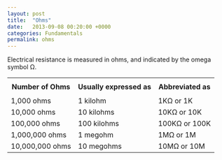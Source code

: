```yaml
---
layout: post
title:  "Ohms"
date:   2013-09-08 00:20:00 +0000
categories: Fundamentals
permalink: ohms
---
```


Electrical resistance is measured in ohms, and indicated by the omega symbol Ω.
<table>
<tbody>
<tr>
<th><span style="line-height: 2;">Number of Ohms</span></th>
<th>Usually expressed as</th>
<th>Abbreviated as</th>
</tr>
<tr>
<td>1,000 ohms</td>
<td>1 kilohm</td>
<td>1KΩ or 1K</td>
</tr>
<tr>
<td>10,000 ohms</td>
<td>10 kilohms</td>
<td>10KΩ or 10K</td>
</tr>
<tr>
<td>100,000 ohms</td>
<td>100 kilohms</td>
<td>100KΩ or 100K</td>
</tr>
<tr>
<td>1,000,000 ohms</td>
<td>1 megohm</td>
<td>1MΩ or 1M</td>
</tr>
<tr>
<td>10,000,000 ohms</td>
<td>10 megohms</td>
<td>10MΩ or 10M</td>
</tr>
</tbody>
</table>
